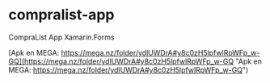 # compralist-app
CompraList App Xamarin.Forms

[Apk en MEGA: https://mega.nz/folder/ydlUWDrA#y8c0zH5lpfwlRpWFp_w-GQ](https://mega.nz/folder/ydlUWDrA#y8c0zH5lpfwlRpWFp_w-GQ "Apk en MEGA: https://mega.nz/folder/ydlUWDrA#y8c0zH5lpfwlRpWFp_w-GQ")
